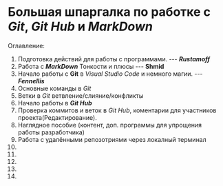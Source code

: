 # Большая шпаргалка по работке с *Git*, *Git Hub* и *MarkDown*
Оглавление:
1. Подготовка действий для работы с программами. --- **_Rustamoff_**
2. Работа с **_MarkDown_** Тонкости и плюсы --- **__Shmid__**
3. Начало работы с **Git** в *Visual Studio Code* и немного магии. --- **_Fennellis_**
4. Основные команды в *Git*
5. Ветки в *Git* ветвление/слияние/конфликты
6. Начало работы в **_Git Hub_**
7. Проверка коммитов и веток в *Git Hub*, коментарии для участников проекта(Редактирование).
8. Наглядное пособие (контент, доп. программы для упрощения работы разработчика)
10. Работа с удалёнными репозотриями через локалный терминал
11. 
12.
13.
14.
15.
